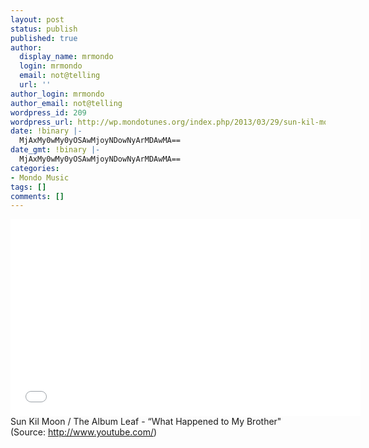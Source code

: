```yaml
---
layout: post
status: publish
published: true
author:
  display_name: mrmondo
  login: mrmondo
  email: not@telling
  url: ''
author_login: mrmondo
author_email: not@telling
wordpress_id: 209
wordpress_url: http://wp.mondotunes.org/index.php/2013/03/29/sun-kil-moon-the-album-leaf-what-happened-to/
date: !binary |-
  MjAxMy0wMy0yOSAwMjoyNDowNyArMDAwMA==
date_gmt: !binary |-
  MjAxMy0wMy0yOSAwMjoyNDowNyArMDAwMA==
categories:
- Mondo Music
tags: []
comments: []
---
```

<iframe width="560" height="315" src="//www.youtube.com/embed/SItvsZbQr70" frameborder="0"> </iframe>
Sun Kil Moon / The Album Leaf - &#8220;What Happened to My Brother"
<div class="attribution">(<span>Source:</span> <a href="http://www.youtube.com/">http://www.youtube.com/</a>)</div>
